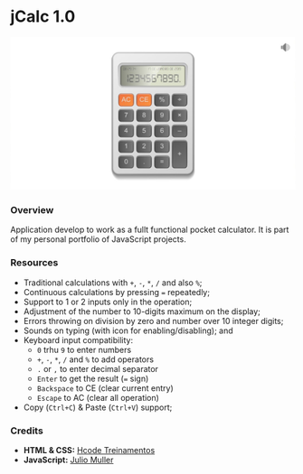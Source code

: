 # jCalc 1.0

![Diagrama Relacional de 'PHMoney_CoreAdmin'](./assets/images/app-overview.jpg)

### Overview

Application develop to work as a fullt functional pocket calculator. It is part of my personal portfolio of JavaScript projects.

### Resources

- Traditional calculations with `+`, `-`, `*`, `/` and also `%`;
- Continuous calculations by pressing `=` repeatedly;
- Support to 1 or 2 inputs only in the operation;
- Adjustment of the number to 10-digits maximum on the display;
- Errors throwing on division by zero and number over 10 integer digits;
- Sounds on typing (with icon for enabling/disabling); and
- Keyboard input compatibility:
  - `0` trhu `9` to enter numbers
  - `+`, `-`, `*`, `/` and `%` to add operators
  - `.` or `,` to enter decimal separator
  - `Enter` to get the result (`=` sign)
  - `Backspace` to CE (clear current entry)
  - `Escape` to AC (clear all operation)
- Copy (`Ctrl+C`) & Paste (`Ctrl+V`) support;

### Credits
- **HTML & CSS:** [Hcode Treinamentos](https://www.hcode.com.br)
- **JavaScript:** [Julio Muller](https://www.linkedin.com/in/juliolmuller/)
